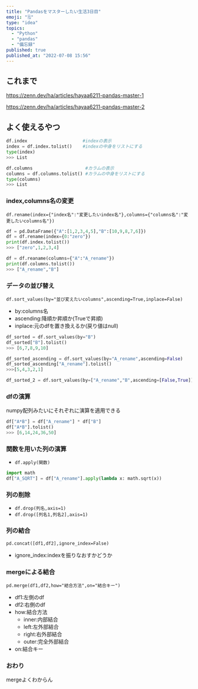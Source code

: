 ```yaml
---
title: "Pandasをマスターしたい生活3日目"
emoji: "🗒️"
type: "idea"
topics:
  - "Python"
  - "pandas"
  - "備忘録"
published: true
published_at: "2022-07-08 15:56"
---
```


## これまで
https://zenn.dev/ha/articles/hayaa6211-pandas-master-1

https://zenn.dev/ha/articles/hayaa6211-pandas-master-2

## よく使えるやつ
```python
df.index                     #indexの表示
index = df.index.tolist()    #indexの中身をリストにする
type(index)
>>> List

df.columns                    #カラムの表示
columns = df.columns.tolist() #カラムの中身をリストにする
type(columns)
>>> List
```

### index,columns名の変更
```df.rename(index={"index名":"変更したいindex名"},columns={"columns名":"変更したいcolumns名"})```
```python
df = pd.DataFrame({"A":[1,2,3,4,5],"B":[10,9,8,7,6]})
df = df.rename(index={0:"zero"})
print(df.index.tolist())
>>> ["zero",1,2,3,4]
```

```python
df = df.reaname(columns={"A":"A_rename"})
print(df.columns.tolist())
>>> ["A_rename","B"]
```

### データの並び替え

```df.sort_values(by="並び変えたいcolumns",ascending=True,inplace=False)```
- by:columns名
- ascending:降順か昇順か(Trueで昇順)
- inplace:元のdfを置き換えるか(戻り値はnull)
```python
df_sorted = df.sort_values(by="B")
df_sorted["B"].tolist()
>>> [6,7,8,9,10]

df_sorted_ascending = df.sort_values(by="A_rename",ascending=False)
df_sorted_ascending["A_rename"].tolist()
>>>[5,4,3,2,1]

df_sorted_2 = df.sort_values(by=["A_rename","B",ascending=[False,True]]
```

### dfの演算
numpy配列みたいにそれぞれに演算を適用できる

```python
df["A*B"] = df["A_rename"] * df["B"]
df["A*B"].tolist()
>>> [6,14,24,36,50]
```

### 関数を用いた列の演算
- ```df.apply(関数)```

```python
import math
df["A_SQRT"] = df["A_rename"].apply(lambda x: math.sqrt(x))
```

### 列の削除
- ```df.drop(列名,axis=1)```
- ```df.drop([列名1,列名2],axis=1)```

### 列の結合
```pd.concat([df1,df2],ignore_index=False)```
- ignore_index:indexを振りなおすかどうか


### mergeによる結合
```pd.merge(df1,df2,how="結合方法",on="結合キー")```
- df1:左側のdf
- df2:右側のdf
- how:結合方法
    - inner:内部結合
    - left:左外部結合
    - right:右外部結合
    - outer:完全外部結合
- on:結合キー

### おわり
mergeよくわからん
